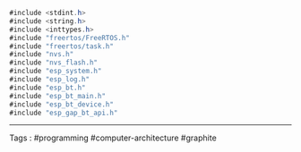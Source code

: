 ```java
#include <stdint.h>
#include <string.h>
#include <inttypes.h>
#include "freertos/FreeRTOS.h"
#include "freertos/task.h"
#include "nvs.h"
#include "nvs_flash.h"
#include "esp_system.h"
#include "esp_log.h"
#include "esp_bt.h"
#include "esp_bt_main.h"
#include "esp_bt_device.h"
#include "esp_gap_bt_api.h"
```
____
Tags : #programming #computer-architecture #graphite